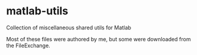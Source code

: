 matlab-utils
============

Collection of miscellaneous shared utils for Matlab

Most of these files were authored by me, but some were downloaded from the 
FileExchange.


